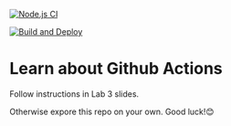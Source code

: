 [![Node.js CI](https://github.com/soderstrommalin/learn-cool-problems/actions/workflows/node.js-test.yml/badge.svg)](https://github.com/soderstrommalin/learn-cool-problems/actions/workflows/node.js-test.yml)

[![Build and Deploy](https://github.com/soderstrommalin/learn-cool-problems/actions/workflows/deploy.yml/badge.svg)](https://github.com/soderstrommalin/learn-cool-problems/actions/workflows/deploy.yml)
# Learn about Github Actions
Follow instructions in Lab 3 slides.

Otherwise expore this repo on your own. Good luck!😊
